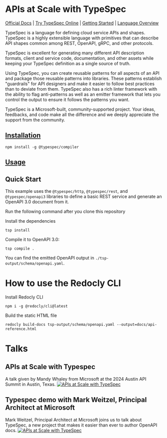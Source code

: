 # APIs at Scale with TypeSpec

[Official Docs](https://typespec.io/) | [Try TypeSpec Online](https://aka.ms/trytypespec) | [Getting Started](https://typespec.io/docs) | [Language Overview](https://typespec.io/docs/language-basics/overview)

TypeSpec is a language for defining cloud service APIs and shapes. TypeSpec is a highly extensible language with primitives that can describe API shapes common among REST, OpenAPI, gRPC, and other protocols.

TypeSpec is excellent for generating many different API description formats, client and service code, documentation, and other assets while keeping your TypeSpec definition as a single source of truth.

Using TypeSpec, you can create reusable patterns for all aspects of an API and package those reusable patterns into libraries. These patterns establish "guardrails" for API designers and make it easier to follow best practices than to deviate from them. TypeSpec also has a rich linter framework with the ability to flag anti-patterns as well as an emitter framework that lets you control the output to ensure it follows the patterns you want.

TypeSpec is a Microsoft-built, community-supported project. Your ideas, feedbacks, and code make all the difference and we deeply appreciate the support from the community.

## [Installation](https://typespec.io/docs)

```
npm install -g @typespec/compiler
```

## [Usage](https://typespec.io/docs#create-first-typespec-project)

## Quick Start

This example uses the `@typespec/http`, `@typespec/rest`, and `@typespec/openapi3` libraries to define a basic REST service and generate an OpenAPI 3.0 document from it.

Run the following command after you clone this repository

Install the dependencies

```
tsp install
```

Compile it to OpenAPI 3.0:

```
tsp compile .
```

You can find the emitted OpenAPI output in `./tsp-output/schema/openapi.yaml`.

# How to use the Redocly CLI

Install Redocly CLI
```
npm i -g @redocly/cli@latest
```

Build the static HTML file
```
redocly build-docs tsp-output/schema/openapi.yaml --output=docs/api-reference.html
```

# Talks

## APIs at Scale with Typespec
A talk given by Mandy Whaley from Microsoft at the 2024 Austin API Summit in Austin, Texas.
[![APIs at Scale with TypeSpec](https://img.youtube.com/vi/yfCYrKaojDo/maxresdefault.jpg)](https://www.youtube.com/watch?v=yfCYrKaojDo)

## Typespec demo with Mark Weitzel, Principal Architect at Microsoft
Mark Weitzel, Principal Architect at Microsoft joins us to talk about TypeSpec, a new project that makes it easier than ever to author OpenAPI docs.
[![APIs at Scale with TypeSpec](https://img.youtube.com/vi/c4KwhL6b4Hc/maxresdefault.jpg)](https://www.youtube.com/watch?v=c4KwhL6b4Hc)
